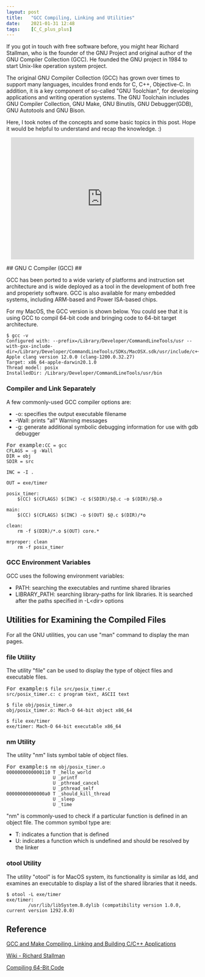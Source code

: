 ```yaml
---
layout: post
title:   "GCC Compiling, Linking and Utilities"
date:    2021-01-31 12:48
tags:    [C_C_plus_plus]
---
```


If you got in touch with free software before, you might hear Richard Stallman, who is the founder of the GNU Project and original author of the GNU Compiler Collection (GCC). He founded the GNU project in 1984 to start Unix-like operation system project.

The original GNU Compiler Collection (GCC) has grown over times to support many languages, inculdes frond ends for C, C++, Objective-C. In addition, it is a key component of so-called "GNU Toolchian", for developing applications and writing operation systems. The GNU Toolchain includes GNU Compiler Collection, GNU Make, GNU Binutils, GNU Debugger(GDB), GNU Autotools and GNU Bison. 

Here, I took notes of the concepts and some basic topics in this post. Hope it would be helpful to understand and recap the knowledge. :)


<p align="center"><iframe src="https://giphy.com/embed/SXxI9NlwvYiY3bRsck" width="480" height="319" frameBorder="0" class="giphy-embed" allowFullScreen></iframe></p>
## GNU C Compiler (GCC) ##

GCC has been ported to a wide variety of platforms and instruction set architecture and is wide deployed as a tool in the development of both free and properiety software. GCC is also available for many embedded systems, including ARM-based and Power ISA-based chips.

For my MacOS, the GCC version is shown below. You could see that it is using GCC to compil 64-bit code and bringing code to 64-bit target architecture. 

<pre class="highlight"><code class="hljs"><span class="nb">$ gcc -v
Configured with: --prefix=/Library/Developer/CommandLineTools/usr --with-gxx-include-dir=/Library/Developer/CommandLineTools/SDKs/MacOSX.sdk/usr/include/c++/4.2.1
Apple clang version 12.0.0 (clang-1200.0.32.27)
Target: x86_64-apple-darwin20.1.0
Thread model: posix
InstalledDir: /Library/Developer/CommandLineTools/usr/bin
</span></code></pre>


### Compiler and Link Separately ###

A few commonly-used GCC compiler options are:
- -o: specifies the output executable filename
- -Wall: prints "all" Warning messages
- -g: generate additional symbolic debugging information for use with gdb debugger

<pre class="highlight">For example:<code class="hljs"><span class="nb">CC = gcc
CFLAGS = -g -Wall
DIR = obj
SDIR = src

INC = -I .

OUT = exe/timer

posix_timer:
	$(CC) $(CFLAGS) $(INC) -c $(SDIR)/$@.c -o $(DIR)/$@.o

main:
	$(CC) $(CFLAGS) $(INC) -o $(OUT) $@.c $(DIR)/*o

clean:
	rm -f $(DIR)/*.o $(OUT) core.*

mrproper: clean
	rm -f posix_timer
</span></code></pre>

### GCC Environment Variables ###

GCC uses the following environment variables:
- PATH: searching the executables and runtime shared libraries
- LIBRARY_PATH: searching library-paths for link libraries. It is searched after the paths specified in -L\<dir\> options


## Utilities for Examining the Compiled Files ##

For all the GNU utilities, you can use "man" command to display the man pages.

### file Utility ###

The utility "file" can be used to display the type of object files and executable files.

<pre class="highlight">For example:<code class="hljs"><span class="nb">$ file src/posix_timer.c
src/posix_timer.c: c program text, ASCII text 

$ file obj/posix_timer.o
obj/posix_timer.o: Mach-O 64-bit object x86_64

$ file exe/timer
exe/timer: Mach-O 64-bit executable x86_64
</span></code></pre>


### nm Utility ###

The utility "nm" lists symbol table of object files.

<pre class="highlight">For example:<code class="hljs"><span class="nb">$ nm obj/posix_timer.o
0000000000000110 T _hello_world
                 U _printf
                 U _pthread_cancel
                 U _pthread_self
00000000000000a0 T _should_kill_thread
                 U _sleep
                 U _time
</span></code></pre>

"nm" is commonly-used to check if a particular function is defined in an object file. The common symbol type are:
- T: indicates a function that is defined
- U: indicates a function which is undefined and should be resolved by the linker

### otool Utility ###

The utility "otool" is for MacOS system, its functionality is similar as ldd, and examines an executable to display a list of the shared libraries that it needs.

<pre class="highlight"><code class="hljs"><span class="nb">$ otool -L exe/timer
exe/timer:
        /usr/lib/libSystem.B.dylib (compatibility version 1.0.0, current version 1292.0.0)
</span></code></pre>


## Reference ##
[GCC and Make Compiling, Linking and Building C/C++ Applications](https://www3.ntu.edu.sg/home/ehchua/programming/cpp/gcc_make.html#zz-2.3)

[Wiki - Richard Stallman](https://en.wikipedia.org/wiki/Richard_Stallman)

[Compiling 64-Bit Code](https://developer.apple.com/library/archive/documentation/Darwin/Conceptual/64bitPorting/building/building.html)
